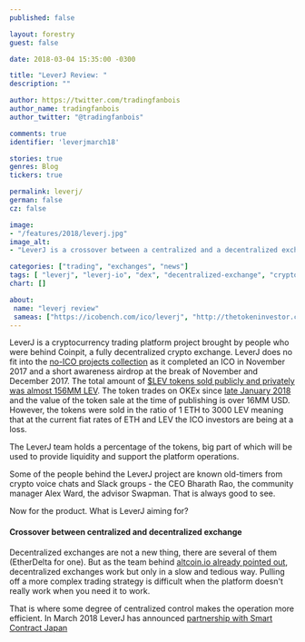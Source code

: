 ```yaml
---
published: false

layout: forestry
guest: false

date: 2018-03-04 15:35:00 -0300

title: "LeverJ Review: "
description: ""

author: https://twitter.com/tradingfanbois
author_name: tradingfanbois
author_twitter: "@tradingfanbois"

comments: true
identifier: 'leverjmarch18'

stories: true
genres: Blog
tickers: true

permalink: leverj/
german: false
cz: false

image:
- "/features/2018/leverj.jpg"
image_alt:
- "LeverJ is a crossover between a centralized and a decentralized exchange to provide the speed as well as the non-custodial trading."

categories: ["trading", "exchanges", "news"]
tags: [ "leverj", "leverj-io", "dex", "decentralized-exchange", "crypto-trading"]
chart: []

about:
 name: "leverj review"
 sameas: ["https://icobench.com/ico/leverj", "http://thetokeninvestor.com/leverj-review/"]
---
```


LeverJ is a cryptocurrency trading platform project brought by people who were behind Coinpit, a fully decentralized crypto exchange. LeverJ does no fit into the [no-ICO projects collection](/category/no-ico/) as it completed an ICO in November 2017 and a short awareness airdrop at the break of November and December 2017. The total amount of [$LEV tokens sold publicly and privately was almost 156MM LEV](https://blog.leverj.io/the-numbers-are-in-768668f00979). The token trades on OKEx since [late January 2018](https://blog.leverj.io/lev-token-listed-for-trading-on-worldclass-crypto-exchange-okex-20e1b695edf5) and the value of the token sale at the time of publishing is over 16MM USD. However, the tokens were sold in the ratio of 1 ETH to 3000 LEV meaning that at the current fiat rates of ETH and LEV the ICO investors are being at a loss.

The LeverJ team holds a percentage of the tokens, big part of which will be used to provide liquidity and support the platform operations.

Some of the people behind the LeverJ project are known old-timers from crypto voice chats and Slack groups - the CEO Bharath Rao, the community manager Alex Ward, the advisor Swapman. That is always good to see.

Now for the product. What is LeverJ aiming for?

#### Crossover between centralized and decentralized exchange

Decentralized exchanges are not a new thing, there are several of them (EtherDelta for one). But as the team behind [altcoin.io already pointed out](/altcoinio), decentralized exchanges work but only in a slow and tedious way. Pulling off a more complex trading strategy is difficult when the platform doesn't really work when you need it to work.

That is where some degree of centralized control makes the operation more efficient. In March 2018 LeverJ has announced [partnership with Smart Contract Japan](https://blog.leverj.io/announcing-market-making-partnership-with-smart-contract-japan-9b26b21a3866)
